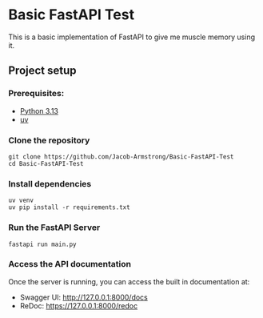# Basic FastAPI Test

This is a basic implementation of FastAPI to give me muscle memory using it.


## Project setup

### Prerequisites:
* [Python 3.13](https://www.python.org/downloads/release/python-3130/)
* [uv](https://github.com/astral-sh/uv)

### Clone the repository
```
git clone https://github.com/Jacob-Armstrong/Basic-FastAPI-Test
cd Basic-FastAPI-Test
```

### Install dependencies
```
uv venv
uv pip install -r requirements.txt
```

### Run the FastAPI Server
```
fastapi run main.py
```

### Access the API documentation
Once the server is running, you can access the built in documentation at:
* Swagger UI: http://127.0.0.1:8000/docs
* ReDoc: https://127.0.0.1:8000/redoc